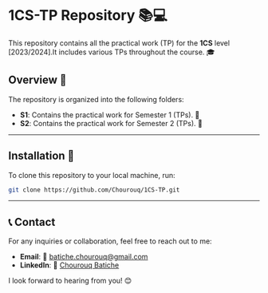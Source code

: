 # 1CS-TP Repository 📚💻


This repository contains all the practical work (TP) for the **1CS** level [2023/2024].It includes various TPs throughout the course. 🎓


## Overview 📂

The repository is organized into the following folders:

- **S1**: Contains the practical work for Semester 1 (TPs). 📑
- **S2**: Contains the practical work for Semester 2 (TPs). 📂
---


## Installation 🔧

To clone this repository to your local machine, run:

```bash
git clone https://github.com/Chourouq/1CS-TP.git
```
---

## 📞 Contact

For any inquiries or collaboration, feel free to reach out to me:

- **Email**: 📧 [batiche.chourouq@gmail.com](mailto:batiche.chourouq@gmail.com)
- **LinkedIn**: 🔗 [Chourouq Batiche](https://www.linkedin.com/in/chourouq-batiche-bb8a2a334/)

I look forward to hearing from you! 😊


